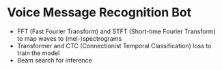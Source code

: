# Voice Message Recognition Bot

- FFT (Fast Fourier Transform) and STFT (Short-time Fourier Transform) to map waves to (mel-)spectrograms
- Transformer and CTC (Connectionist Temporal Classification) loss to train the model
- Beam search for inference